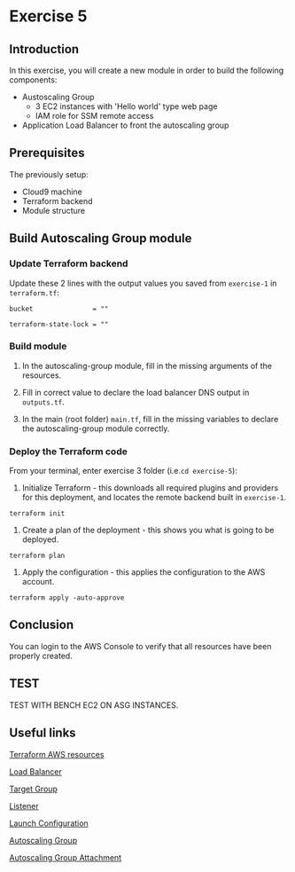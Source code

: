 # Exercise 5

## Introduction

In this exercise, you will create a new module in order to build the following components:
- Austoscaling Group
  - 3 EC2 instances with 'Hello world' type web page
  - IAM role for SSM remote access
- Application Load Balancer to front the autoscaling group

## Prerequisites

The previously setup:
- Cloud9 machine
- Terraform backend
- Module structure

## Build Autoscaling Group module

### Update Terraform backend

Update these 2 lines with the output values you saved from `exercise-1` in `terraform.tf`:

```
bucket               = ""
```
```
terraform-state-lock = ""
```

### Build module

1. In the autoscaling-group module, fill in the missing arguments of the resources.
   
2. Fill in correct value to declare the load balancer DNS output in `outputs.tf`.

3. In the main (root folder) `main.tf`, fill in the missing variables to declare the autoscaling-group module correctly.

### Deploy the Terraform code

From your terminal, enter exercise 3 folder (i.e.`cd exercise-5`):

1) Initialize Terraform - this downloads all required plugins and providers for this deployment, and locates the remote backend built in `exercise-1`.
```
terraform init
```
1) Create a plan of the deployment - this shows you what is going to be deployed.
```
terraform plan
```
1) Apply the configuration - this applies the configuration to the AWS account.
```
terraform apply -auto-approve
```

## Conclusion

You can login to the AWS Console to verify that all resources have been properly created.

## TEST

TEST WITH BENCH EC2 ON ASG INSTANCES.

## Useful links

[Terraform AWS resources](https://registry.terraform.io/providers/hashicorp/aws/latest/docs)

[Load Balancer](https://registry.terraform.io/providers/hashicorp/aws/latest/docs/resources/lb)

[Target Group](https://registry.terraform.io/providers/hashicorp/aws/latest/docs/resources/lb_target_group)

[Listener](https://registry.terraform.io/providers/hashicorp/aws/latest/docs/resources/lb_listener)

[Launch Configuration](https://registry.terraform.io/providers/hashicorp/aws/latest/docs/resources/launch_configuration)

[Autoscaling Group](https://registry.terraform.io/providers/hashicorp/aws/latest/docs/resources/autoscaling_group)

[Autoscaling Group Attachment](https://registry.terraform.io/providers/hashicorp/aws/latest/docs/resources/autoscaling_attachment)